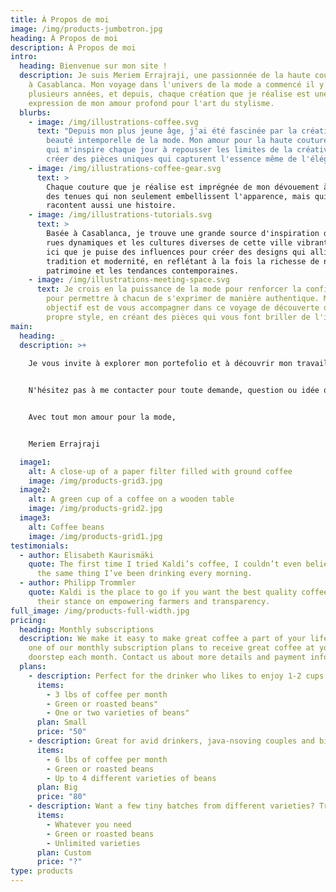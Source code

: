 ```yaml
---
title: À Propos de moi
image: /img/products-jumbotron.jpg
heading: À Propos de moi
description: À Propos de moi
intro:
  heading: Bienvenue sur mon site !
  description: Je suis Meriem Errajraji, une passionnée de la haute couture basée
    à Casablanca. Mon voyage dans l'univers de la mode a commencé il y a
    plusieurs années, et depuis, chaque création que je réalise est une
    expression de mon amour profond pour l'art du stylisme.
  blurbs:
    - image: /img/illustrations-coffee.svg
      text: "Depuis mon plus jeune âge, j'ai été fascinée par la créativité et la
        beauté intemporelle de la mode. Mon amour pour la haute couture est ce
        qui m'inspire chaque jour à repousser les limites de la créativité et à
        créer des pièces uniques qui capturent l'essence même de l'élégance. "
    - image: /img/illustrations-coffee-gear.svg
      text: >
        Chaque couture que je réalise est imprégnée de mon dévouement à créer
        des tenues qui non seulement embellissent l'apparence, mais qui
        racontent aussi une histoire.
    - image: /img/illustrations-tutorials.svg
      text: >
        Basée à Casablanca, je trouve une grande source d'inspiration dans les
        rues dynamiques et les cultures diverses de cette ville vibrante. C'est
        ici que je puise des influences pour créer des designs qui allient
        tradition et modernité, en reflétant à la fois la richesse de notre
        patrimoine et les tendances contemporaines.
    - image: /img/illustrations-meeting-space.svg
      text: Je crois en la puissance de la mode pour renforcer la confiance en soi et
        pour permettre à chacun de s'exprimer de manière authentique. Mon
        objectif est de vous accompagner dans ce voyage de découverte de votre
        propre style, en créant des pièces qui vous font briller de l'intérieur.
main:
  heading: _
  description: >+
    
    Je vous invite à explorer mon portefolio et à découvrir mon travail. Si vous partagez ma passion pour la haute couture et que vous êtes à la recherche de pièces qui captivent l'âme, je serais honorée de collaborer avec vous pour créer quelque chose de vraiment exceptionnel.


    N'hésitez pas à me contacter pour toute demande, question ou idée que vous pourriez avoir. Merci de visiter mon site et de vous joindre à moi dans cette aventure créative.


    Avec tout mon amour pour la mode,


    Meriem Errajraji

  image1:
    alt: A close-up of a paper filter filled with ground coffee
    image: /img/products-grid3.jpg
  image2:
    alt: A green cup of a coffee on a wooden table
    image: /img/products-grid2.jpg
  image3:
    alt: Coffee beans
    image: /img/products-grid1.jpg
testimonials:
  - author: Elisabeth Kaurismäki
    quote: The first time I tried Kaldi’s coffee, I couldn’t even believe that was
      the same thing I’ve been drinking every morning.
  - author: Philipp Trommler
    quote: Kaldi is the place to go if you want the best quality coffee. I love
      their stance on empowering farmers and transparency.
full_image: /img/products-full-width.jpg
pricing:
  heading: Monthly subscriptions
  description: We make it easy to make great coffee a part of your life. Choose
    one of our monthly subscription plans to receive great coffee at your
    doorstep each month. Contact us about more details and payment info.
  plans:
    - description: Perfect for the drinker who likes to enjoy 1-2 cups per day.
      items:
        - 3 lbs of coffee per month
        - Green or roasted beans"
        - One or two varieties of beans"
      plan: Small
      price: "50"
    - description: Great for avid drinkers, java-nsoving couples and bigger crowds
      items:
        - 6 lbs of coffee per month
        - Green or roasted beans
        - Up to 4 different varieties of beans
      plan: Big
      price: "80"
    - description: Want a few tiny batches from different varieties? Try our custom plan
      items:
        - Whatever you need
        - Green or roasted beans
        - Unlimited varieties
      plan: Custom
      price: "?"
type: products
---
```

